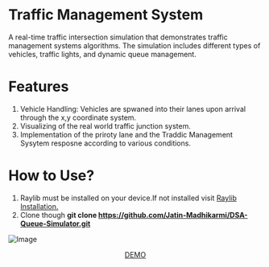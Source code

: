 # Traffic Management System
A real-time traffic intersection simulation that demonstrates traffic management systems algorithms. The simulation includes different types of vehicles, traffic lights, and dynamic queue management.

# Features
1. Vehicle Handling: Vehicles are spwaned into their lanes upon arrival through the x,y coordinate system.
2. Visualizing of the real world traffic junction system.
3. Implementation of the priroty lane and the Traddic Management Sysytem resposne according to various conditions.

# How to Use?
1. Raylib must be installed on your device.If not installed visit <a href="https://www.raylib.com">Raylib Installation.</a>  
2. Clone though <B>git clone https://github.com/Jatin-Madhikarmi/DSA-Queue-Simulator.git</B> 

![Image](https://github.com/user-attachments/assets/1bae00cd-6660-46bd-bbac-ecbc8ac79d42)

<p align="center">
<a href="https://www.canva.com/design/DAGgYiGh6cA/LNLaRB5iBAFq5ltUv_dq3Q/edit?ui=eyJBIjp7IkEiOiJkb3dubG9hZF9naWZfYW5pbWF0aW9uIn19">DEMO</a>
</p>
